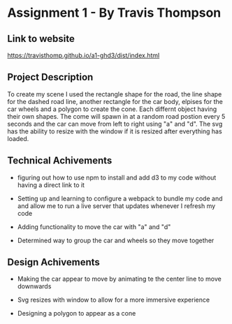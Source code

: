 Assignment 1 - By Travis Thompson
===

Link to website
---
https://travisthomp.github.io/a1-ghd3/dist/index.html


Project Description
---
To create my scene I used the rectangle shape for the road, the line shape for the dashed road line, another rectangle for the car body, elpises for the car wheels and a polygon to create the cone. Each differnt object having their own shapes. The come will spawn in at a random road postion every 5 seconds and the car can move from left to right using "a" and "d". The svg has the ability to resize with the window if it is resized after everything has loaded.


Technical Achivements
---
- figuring out how to use npm to install and add d3 to my code without having a direct link to it

- Setting up and learning to configure a webpack to bundle my code and and allow me to run a live server that updates whenever I refresh my code

- Adding functionality to move the car with "a" and "d"

- Determined way to group the car and wheels so they move together

Design Achivements
---
- Making the car appear to move by animating te the center line to move downwards

- Svg resizes with window to allow for a more immersive experience

- Designing a polygon to appear as a cone
